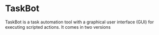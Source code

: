 # TaskBot
TaskBot is a task automation tool with a graphical user interface (GUI) for executing scripted actions. It comes in two versions
